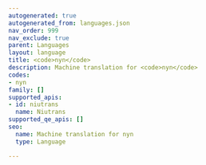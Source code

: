 ```yaml
---
autogenerated: true
autogenerated_from: languages.json
nav_order: 999
nav_exclude: true
parent: Languages
layout: language
title: <code>nyn</code>
description: Machine translation for <code>nyn</code>
codes:
- nyn
family: []
supported_apis:
- id: niutrans
  name: Niutrans
supported_qe_apis: []
seo:
  name: Machine translation for nyn
  type: Language

---
```


